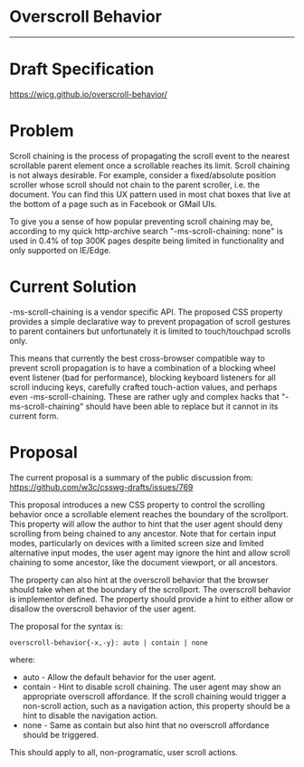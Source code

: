 # Overscroll Behavior
---
# Draft Specification
https://wicg.github.io/overscroll-behavior/

# Problem

Scroll chaining is the process of propagating the scroll event to the nearest scrollable parent element once a scrollable reaches its limit. Scroll chaining is not always desirable. For example, consider a fixed/absolute position scroller whose scroll should not chain to the parent scroller, i.e. the document. You can find this UX pattern used in most chat boxes that live at the bottom of a page such as in Facebook or GMail UIs.

To give you a sense of how popular preventing scroll chaining may be, according to my quick http-archive search "-ms-scroll-chaining: none" is used in 0.4% of top 300K pages despite being limited in functionality and only supported on IE/Edge.

# Current Solution

-ms-scroll-chaining is a vendor specific API. The proposed CSS property provides a simple declarative way to prevent propagation of scroll gestures to parent containers but unfortunately it is limited to touch/touchpad scrolls only.

This means that currently the best cross-browser compatible way to prevent scroll propagation is to have a combination of a blocking wheel event listener (bad for performance), blocking keyboard listeners for all scroll inducing keys, carefully crafted touch-action values, and perhaps even -ms-scroll-chaining. These are rather ugly and complex hacks that "-ms-scroll-chaining" should have been able to replace but it cannot in its current form.

# Proposal

The current proposal is a summary of the public discussion from:
https://github.com/w3c/csswg-drafts/issues/769

This proposal introduces a new CSS property to control the scrolling behavior once a scrollable element reaches the boundary of the scrollport. This property will allow the author to hint that the user agent should deny scrolling from being chained to any ancestor. Note that for certain input modes, particularly on devices with a limited screen size and limited alternative input modes, the user agent may ignore the hint and allow scroll chaining to some ancestor, like the document viewport, or all ancestors.

The property can also hint at the overscroll behavior that the browser should take when at the boundary of the scrollport. The overscroll behavior is implementor defined. The property should provide a hint to either allow or disallow the overscroll behavior of the user agent.

The proposal for the syntax is:
```
overscroll-behavior{-x,-y}: auto | contain | none
```

where:
* auto - Allow the default behavior for the user agent.
* contain - Hint to disable scroll chaining. The user agent may show an appropriate overscroll affordance. If the scroll chaining would trigger a non-scroll action, such as a navigation action, this property should be a hint to disable the navigation action.
* none - Same as contain but also hint that no overscroll affordance should be triggered.

This should apply to all, non-programatic, user scroll actions.
